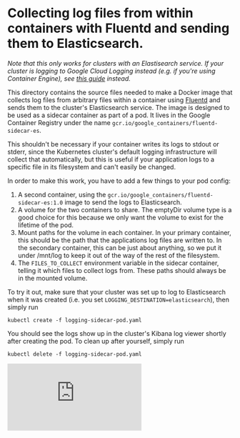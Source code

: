 # Collecting log files from within containers with Fluentd and sending them to Elasticsearch.
*Note that this only works for clusters with an Elastisearch service. If your cluster is logging to Google Cloud Logging instead (e.g. if you're using Container Engine), see [this guide](/contrib/logging/fluentd-sidecar-gcp/) instead.*

This directory contains the source files needed to make a Docker image that collects log files from arbitrary files within a container using [Fluentd](http://www.fluentd.org/) and sends them to the cluster's Elasticsearch service.
The image is designed to be used as a sidecar container as part of a pod.
It lives in the Google Container Registry under the name `gcr.io/google_containers/fluentd-sidecar-es`.

This shouldn't be necessary if your container writes its logs to stdout or stderr, since the Kubernetes cluster's default logging infrastructure will collect that automatically, but this is useful if your application logs to a specific file in its filesystem and can't easily be changed.

In order to make this work, you have to add a few things to your pod config:

1. A second container, using the `gcr.io/google_containers/fluentd-sidecar-es:1.0` image to send the logs to Elasticsearch.
2. A volume for the two containers to share. The emptyDir volume type is a good choice for this because we only want the volume to exist for the lifetime of the pod.
3. Mount paths for the volume in each container.  In your primary container, this should be the path that the applications log files are written to. In the secondary container, this can be just about anything, so we put it under /mnt/log to keep it out of the way of the rest of the filesystem.
4. The `FILES_TO_COLLECT` environment variable in the sidecar container, telling it which files to collect logs from. These paths should always be in the mounted volume.

To try it out, make sure that your cluster was set up to log to Elasticsearch when it was created (i.e. you set `LOGGING_DESTINATION=elasticsearch`), then simply run
```
kubectl create -f logging-sidecar-pod.yaml
```

You should see the logs show up in the cluster's Kibana log viewer shortly after creating the pod. To clean up after yourself, simply run
```
kubectl delete -f logging-sidecar-pod.yaml
```


[![Analytics](https://kubernetes-site.appspot.com/UA-36037335-10/GitHub/contrib/logging/fluentd-sidecar-es/README.md?pixel)]()
